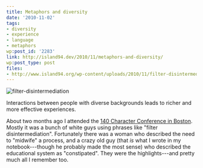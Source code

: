 ```yaml
---
title: Metaphors and diversity
date: '2010-11-02'
tags:
- diversity
- experience
- language
- metaphors
wp:post_id: '2283'
link: http://island94.dev/2010/11/metaphors-and-diversity/
wp:post_type: post
files:
- http://www.island94.org/wp-content/uploads/2010/11/filter-disintermediation-500x329.jpg
---
```


![](http://www.island94.org/wp-content/uploads/2010/11/filter-disintermediation-500x329.jpg "filter-disintermediation")

Interactions between people with diverse backgrounds leads to richer and more effective experiences.

About two months ago I attended the [140 Character Conference in Boston](http://boston2010.140conf.com/schedule). Mostly it was a bunch of white guys using phrases like "filter disintermediation". Fortunately there was a woman who described the need to "midwife" a process, and a crazy old guy (that _is_ what I wrote in my notebook---though he probably made the most sense) who described the educational system as "constipated". They were the highlights---and pretty much all I remember too.